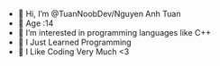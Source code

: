 - 👋 Hi, I’m @TuanNoobDev/Nguyen Anh Tuan
- 🙈 Age :14
- 👀 I’m interested in programming languages ​​like C++
- 🌱 I Just Learned Programming
- 💞️ I Like Coding Very Much <3
